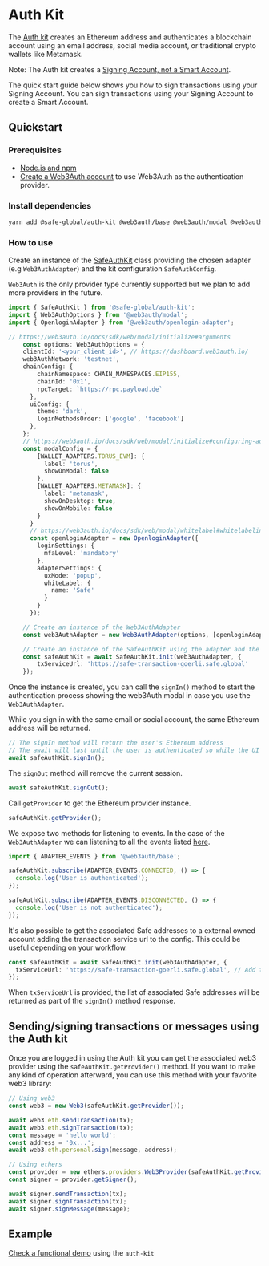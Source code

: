 # Auth Kit

The [Auth kit](https://github.com/safe-global/safe-core-sdk/tree/main/packages/auth-kit) creates an Ethereum address and authenticates a blockchain account using an email address, social media account, or traditional crypto wallets like Metamask.

Note: The Auth kit creates a [Signing Account, not a Smart Account](/learn/what-is-a-smart-contract-account.md#smart-accounts-vs-signing-accounts).

The quick start guide below shows you how to sign transactions using your Signing Account. You can sign transactions using your Signing Account to create a Smart Account.

## Quickstart

### Prerequisites

- [Node.js and npm](https://docs.npmjs.com/downloading-and-installing-node-js-and-npm)
- [Create a Web3Auth account](https://web3auth.io) to use Web3Auth as the authentication provider.

### Install dependencies

```bash
yarn add @safe-global/auth-kit @web3auth/base @web3auth/modal @web3auth/openlogin-adapter
```

### How to use

Create an instance of the [SafeAuthKit](https://github.com/safe-global/safe-core-sdk/tree/main/packages/auth-kit/src/SafeAuthKit.ts) class providing the chosen adapter (e.g `Web3AuthAdapter`) and the kit configuration `SafeAuthConfig`.

`Web3Auth` is the only provider type currently supported but we plan to add more providers in the future.

```typescript
import { SafeAuthKit } from '@safe-global/auth-kit';
import { Web3AuthOptions } from '@web3auth/modal';
import { OpenloginAdapter } from '@web3auth/openlogin-adapter';

// https://web3auth.io/docs/sdk/web/modal/initialize#arguments
    const options: Web3AuthOptions = {
    clientId: '<your_client_id>', // https://dashboard.web3auth.io/
    web3AuthNetwork: 'testnet',
    chainConfig: {
        chainNamespace: CHAIN_NAMESPACES.EIP155,
        chainId: '0x1',
        rpcTarget: `https://rpc.payload.de`
      },
      uiConfig: {
        theme: 'dark',
        loginMethodsOrder: ['google', 'facebook']
      },
    };
    // https://web3auth.io/docs/sdk/web/modal/initialize#configuring-adapters
    const modalConfig = {
        [WALLET_ADAPTERS.TORUS_EVM]: {
          label: 'torus',
          showOnModal: false
        },
        [WALLET_ADAPTERS.METAMASK]: {
          label: 'metamask',
          showOnDesktop: true,
          showOnMobile: false
        }
      }
      // https://web3auth.io/docs/sdk/web/modal/whitelabel#whitelabeling-while-modal-initialization
      const openloginAdapter = new OpenloginAdapter({
        loginSettings: {
          mfaLevel: 'mandatory'
        },
        adapterSettings: {
          uxMode: 'popup',
          whiteLabel: {
            name: 'Safe'
          }
        }
      });

    // Create an instance of the Web3AuthAdapter
    const web3AuthAdapter = new Web3AuthAdapter(options, [openloginAdapter], modalConfig);

    // Create an instance of the SafeAuthKit using the adapter and the SafeAuthConfig allowed options
    const safeAuthKit = await SafeAuthKit.init(web3AuthAdapter, {
        txServiceUrl: 'https://safe-transaction-goerli.safe.global'
    });
```

Once the instance is created, you can call the `signIn()` method to start the authentication process showing the web3Auth modal in case you use the `Web3AuthAdapter`.

While you sign in with the same email or social account, the same Ethereum address will be returned.

```typescript
// The signIn method will return the user's Ethereum address
// The await will last until the user is authenticated so while the UI modal is showed
await safeAuthKit.signIn();
```

The `signOut` method will remove the current session.

```typescript
await safeAuthKit.signOut();
```

Call `getProvider` to get the Ethereum provider instance.

```typescript
safeAuthKit.getProvider();
```

We expose two methods for listening to events. In the case of the `Web3AuthAdapter` we can listening to all the events listed [here](https://web3auth.io/docs/sdk/web/modal/initialize#subscribing-the-lifecycle-events).

```typescript
import { ADAPTER_EVENTS } from '@web3auth/base';

safeAuthKit.subscribe(ADAPTER_EVENTS.CONNECTED, () => {
  console.log('User is authenticated');
});

safeAuthKit.subscribe(ADAPTER_EVENTS.DISCONNECTED, () => {
  console.log('User is not authenticated');
});
```

It's also possible to get the associated Safe addresses to a external owned account adding the transaction service url to the config. This could be useful depending on your workflow.

```typescript
const safeAuthKit = await SafeAuthKit.init(web3AuthAdapter, {
  txServiceUrl: 'https://safe-transaction-goerli.safe.global', // Add the corresponding transaction service url depending on the network
});
```

When `txServiceUrl` is provided, the list of associated Safe addresses will be returned as part of the `signIn()` method response.

## Sending/signing transactions or messages using the Auth kit

Once you are logged in using the Auth kit you can get the associated web3 provider using the `safeAuthKit.getProvider()` method. If you want to make any kind of operation afterward, you can use this method with your favorite web3 library:

```typescript
// Using web3
const web3 = new Web3(safeAuthKit.getProvider());

await web3.eth.sendTransaction(tx);
await web3.eth.signTransaction(tx);
const message = 'hello world';
const address = '0x...';
await web3.eth.personal.sign(message, address);

// Using ethers
const provider = new ethers.providers.Web3Provider(safeAuthKit.getProvider());
const signer = provider.getSigner();

await signer.sendTransaction(tx);
await signer.signTransaction(tx);
await signer.signMessage(message);
```

## Example

[Check a functional demo](https://github.com/safe-global/safe-core-sdk/tree/main/packages/auth-kit/example) using the `auth-kit`
